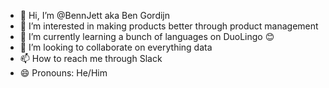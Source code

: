 - 👋 Hi, I’m @BennJett aka Ben Gordijn
- 👀 I’m interested in making products better through product management
- 🌱 I’m currently learning a bunch of languages on DuoLingo 😊
- 💞️ I’m looking to collaborate on everything data
- 📫 How to reach me through Slack
- 😄 Pronouns: He/Him

<!---
BennJett/BennJett is a ✨ special ✨ repository because its `README.md` (this file) appears on your GitHub profile.
You can click the Preview link to take a look at your changes.
--->
